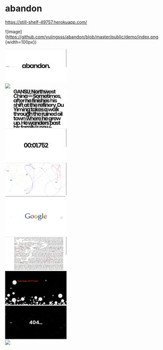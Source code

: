 # abandon

https://still-shelf-49757.herokuapp.com/

![image](https://github.com/yujingsss/abandon/blob/master/public/demo/index.png {width=100px})

<div style="width:200px; height:auto;">
<img src="https://github.com/yujingsss/abandon/blob/master/public/demo/index.png">
<img src="https://github.com/yujingsss/abandon/blob/master/public/demo/navigation.png">
<img src="https://github.com/yujingsss/abandon/blob/master/public/demo/speed.png">
<img src="https://github.com/yujingsss/abandon/blob/master/public/demo/timer.png">
<img src="https://github.com/yujingsss/abandon/blob/master/public/demo/isolation.png">
<img src="https://github.com/yujingsss/abandon/blob/master/public/demo/ancient.png">
<img src="https://github.com/yujingsss/abandon/blob/master/public/demo/collapsing.png">
<img src="https://github.com/yujingsss/abandon/blob/master/public/demo/quantity.png">
<img src="https://raw.githubusercontent.com/yujingsss/abandon/master/public/demo/404-1.png">
<img src="https://raw.githubusercontent.com/yujingsss/abandon/master/public/demo/404-2.png">
</div>
